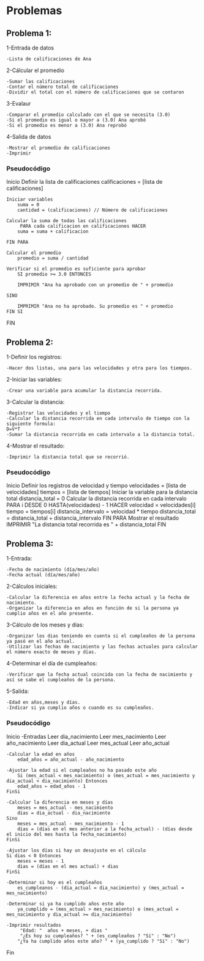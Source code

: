 # Problemas
## Problema 1:
1-Entrada de datos

    -Lista de calificaciones de Ana 

2-Cálcular el promedio

    -Sumar las calificaciones
    -Contar el número total de calificaciones 
    -Dividir el total con el número de calificaciones que se contaron

3-Evalaur 

    -Comparar el promedio calculado con el que se necesita (3.0)
    -Si el promedio es igual o mayor a (3.0) Ana aprobó
    -Si el promedio es menor a (3.0) Ana reprobó

4-Salida de datos

    -Mostrar el promedio de calificaciones
    -Imprimir 

### Pseudocódigo

Inicio
    Definir la lista de calificaciones
        calificaciones = [lista de calificaciones]

    Iniciar variables
        suma = 0
        cantidad = (calificaciones) // Número de calificaciones

    Calcular la suma de todas las calificaciones
         PARA cada calificacion en calificaciones HACER
        suma = suma + calificacion

    FIN PARA

    Calcular el promedio
        promedio = suma / cantidad

    Verificar si el promedio es suficiente para aprobar
        SI promedio >= 3.0 ENTONCES
        
        IMPRIMIR "Ana ha aprobado con un promedio de " + promedio

    SINO

        IMPRIMIR "Ana no ha aprobado. Su promedio es " + promedio
    FIN SI
    
FIN

## Problema 2:
1-Definir los registros:

    -Hacer dos listas, una para las velocidades y otra para los tiempos.

2-Iniciar las variables:

    -Crear una variable para acumular la distancia recorrida.

3-Calcular la distancia:

    -Registrar las velocidades y el tiempo
    -Calcular la distancia recorrida en cada intervalo de tiempo con la siguiente formula:
    D=V*T
    -Sumar la distancia recorrida en cada intervalo a la distancia total.

4-Mostrar el resultado:

    -Imprimir la distancia total que se recorrió.

### Pseudocódigo

Inicio
    Definir los registros de velocidad y tiempo
    velocidades = [lista de velocidades]
    tiempos = [lista de tiempos]
    Iniciar la variable para la distancia total
    distancia_total = 0
    Calcular la distancia recorrida en cada intervalo
    PARA i DESDE 0 HASTA(velocidades) - 1 HACER
        velocidad = velocidades[i]
        tiempo = tiempos[i]
        distancia_intervalo = velocidad * tiempo
        distancia_total = distancia_total + distancia_intervalo
    FIN PARA
    Mostrar el resultado
    IMPRIMIR "La distancia total recorrida es " + distancia_total
FIN

## Problema 3: 

1-Entrada: 

    -Fecha de nacimiento (día/mes/año)
    -Fecha actual (día/mes/año)

2-Cálculos iniciales:

    -Calcular la diferencia en años entre la fecha actual y la fecha de nacimiento.
    -Organizar la diferencia en años en función de si la persona ya cumplio años en el año presente.

3-Cálculo de los meses y días:

    -Organizar los dias teniendo en cuenta si el cumpleaños de la persona ya pasó en el año actual.
    -Utilizar las fechas de nacimiento y las fechas actuales para calcular el número exacto de meses y días.

4-Determinar el día de cumpleaños:

    -Verificar que la fecha actual coincida con la fecha de nacimiento y así se sabe el cumpleaños de la persona.

5-Salida:

    -Edad en años,meses y días.
    -Indicar si ya cumplio años o cuando es su cumpleaños.

### Pseudocódigo

Inicio
    -Entradas
        Leer dia_nacimiento
        Leer mes_nacimiento
        Leer año_nacimiento
        Leer dia_actual
        Leer mes_actual
        Leer año_actual

    -Calcular la edad en años
        edad_años = año_actual - año_nacimiento

    -Ajustar la edad si el cumpleaños no ha pasado este año 
        Si (mes_actual < mes_nacimiento) o (mes_actual = mes_nacimiento y dia_actual < dia_nacimiento) Entonces
        edad_años ← edad_años - 1
    FinSi

    -Calcular la diferencia en meses y días
        meses = mes_actual - mes_nacimiento
        dias = dia_actual - dia_nacimiento
    Sino
        meses = mes_actual - mes_nacimiento - 1
        dias = (días en el mes anterior a la fecha_actual) - (días desde el inicio del mes hasta la fecha_nacimiento)
    FinSi

    -Ajustar los días si hay un desajuste en el cálculo
    Si dias < 0 Entonces
        meses = meses - 1
        dias = (días en el mes actual) + dias
    FinSi

    -Determinar si hoy es el cumpleaños
        es_cumpleanos - (dia_actual = dia_nacimiento) y (mes_actual = mes_nacimiento)

    -Determinar si ya ha cumplido años este año
        ya_cumplido = (mes_actual > mes_nacimiento) o (mes_actual = mes_nacimiento y dia_actual >= dia_nacimiento)

    -Imprimir resultados
         "Edad: "  años + meses, + dias "
         "¿Es hoy su cumpleaños? " + (es_cumpleaños ? "Sí" : "No")
        "¿Ya ha cumplido años este año? " + (ya_cumplido ? "Sí" : "No")
Fin



